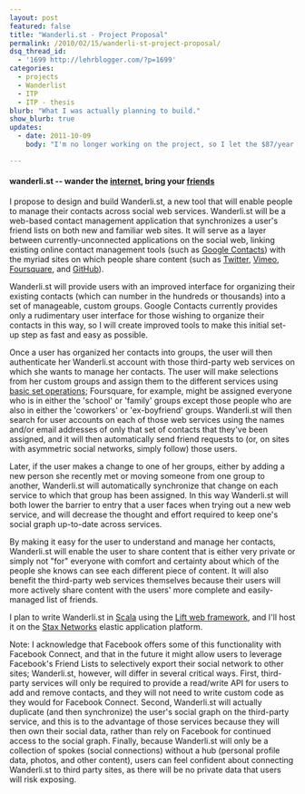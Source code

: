 ```yaml
---
layout: post
featured: false
title: "Wanderli.st - Project Proposal"
permalink: /2010/02/15/wanderli-st-project-proposal/
dsq_thread_id:
  - '1699 http://lehrblogger.com/?p=1699'
categories:
  - projects
  - Wanderlist
  - ITP
  - ITP - thesis
blurb: "What I was actually planning to build."
show_blurb: true
updates:
  - date: 2011-10-09
    body: "I'm no longer working on the project, so I let the $87/year wanderli.st domain expire and removed that link to minimize confusion."

---
```

#### wanderli.st -- wander the [internet][1], bring your [f][2][r][3][i][4][e][5][n][6][d][7][s][8]

I propose to design and build Wanderli.st, a new tool that will enable people to manage their contacts across social web services. Wanderli.st will be a web-based contact management application that synchronizes a user's friend lists on both new and familiar web sites. It will serve as a layer between currently-unconnected applications on the social web, linking existing online contact management tools (such as [Google Contacts][9]) with the myriad sites on which people share content (such as [Twitter][10], [Vimeo][11], [Foursquare][12], and [GitHub][13]). 

Wanderli.st will provide users with an improved interface for organizing their existing contacts (which can number in the hundreds or thousands) into a set of manageable, custom groups. Google Contacts currently provides only a rudimentary user interface for those wishing to organize their contacts in this way, so I will create improved tools to make this initial set-up step as fast and easy as possible.

Once a user has organized her contacts into groups, the user will then authenticate her Wanderli.st account with those third-party web services on which she wants to manage her contacts. The user will make selections from her custom groups and assign them to the different services using [basic set operations][14]; Foursquare, for example, might be assigned everyone who is in either the 'school' or 'family' groups except those people who are also in either the 'coworkers' or 'ex-boyfriend' groups. Wanderli.st will then search for user accounts on each of those web services using the names and/or email addresses of only that set of contacts that they've been assigned, and it will then automatically send friend requests to (or, on sites with asymmetric social networks, simply follow) those users. 

Later, if the user makes a change to one of her groups, either by adding a new person she recently met or moving someone from one group to another, Wanderli.st will automatically synchronize that change on each service to which that group has been assigned. In this way Wanderli.st will both lower the barrier to entry that a user faces when trying out a new web service, and will decrease the thought and effort required to keep one's social graph up-to-date across services. 

By making it easy for the user to understand and manage her contacts, Wanderli.st will enable the user to share content that is either very private or simply not "for" everyone with comfort and certainty about which of the people she knows can see each different piece of content. It will also benefit the third-party web services themselves because their users will more actively share content with the users' more complete and easily-managed list of friends.

I plan to write Wanderli.st in [Scala][15] using the [Lift web framework][16], and I'll host it on the [Stax Networks][17] elastic application platform.

Note: I acknowledge that Facebook offers some of this functionality with Facebook Connect, and that in the future it might allow users to leverage Facebook's Friend Lists to selectively export their social network to other sites; Wanderli.st, however, will differ in several critical ways. First, third-party services will only be required to provide a read/write API for users to add and remove contacts, and they will not need to write custom code as they would for Facebook Connect. Second, Wanderli.st will actually duplicate (and then synchronize) the user's social graph on the third-party service, and this is to the advantage of those services because they will then own their social data, rather than rely on Facebook for continued access to the social graph. Finally, because Wanderli.st will only be a collection of spokes (social connections) without a hub (personal profile data, photos, and other content), users can feel confident about connecting Wanderli.st to third party sites, as there will be no private data that users will risk exposing.

 [1]: http://xkcd.com/256/
 [2]: http://www.facebook.com/home.php#/friends/
 [3]: http://twitter.com/following
 [4]: http://foursquare.com/manage_friends
 [5]: http://www.flickr.com/photos/friends/
 [6]: http://www.google.com/contacts
 [7]: http://www.linkedin.com/connections?trk=hb_side_cnts%20is
 [8]: https://github.com/
 [9]: http://www.google.com/contacts
 [10]: http://twitter.com/
 [11]: http://vimeo.com/
 [12]: http://foursquare.com/
 [13]: http://github.com/
 [14]: http://en.wikipedia.org/wiki/Set_%28mathematics%29#Basic_operations
 [15]: http://www.scala-lang.org/
 [16]: http://liftweb.net/
 [17]: http://www.stax.net/
